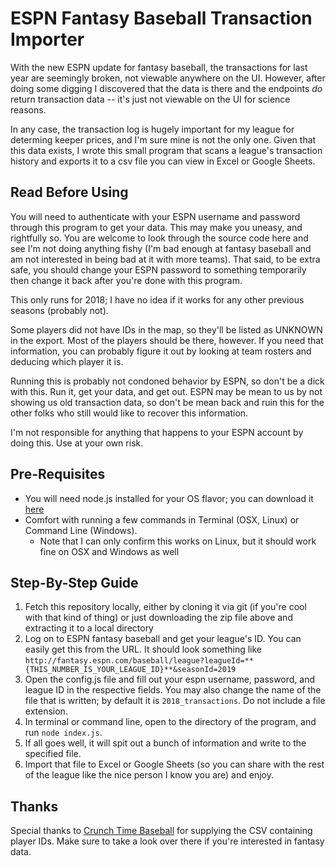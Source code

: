 # ESPN Fantasy Baseball Transaction Importer

With the new ESPN update for fantasy baseball, the transactions for last year are seemingly broken, not viewable anywhere on the UI. However, after doing some digging I discovered that the data is there and the endpoints _do_ return transaction data -- it's just not viewable on the UI for science reasons.

In any case, the transaction log is hugely important for my league for determing keeper prices, and I'm sure mine is not the only one. Given that this data exists, I wrote this small program that scans a league's transaction history and exports it to a csv file you can view in Excel or Google Sheets.

## Read Before Using
You will need to authenticate with your ESPN username and password through this program to get your data. This may make you uneasy, and rightfully so. You are welcome to look through the source code here and see I'm not doing anything fishy (I'm bad enough at fantasy baseball and am not interested in being bad at it with more teams). That said, to be extra safe, you should change your ESPN password to something temporarily then change it back after you're done with this program.

This only runs for 2018; I have no idea if it works for any other previous seasons (probably not).

Some players did not have IDs in the map, so they'll be listed as UNKNOWN in the export. Most of the players should be there, however. If you need that information, you can probably figure it out by looking at team rosters and deducing which player it is.

Running this is probably not condoned behavior by ESPN, so don't be a dick with this. Run it, get your data, and get out. ESPN may be mean to us by not showing us old transaction data, so don't be mean back and ruin this for the other folks who still would like to recover this information.

I'm not responsible for anything that happens to your ESPN account by doing this. Use at your own risk.

## Pre-Requisites

- You will need node.js installed for your OS flavor; you can download it [here](https://nodejs.org/)
- Comfort with running a few commands in Terminal (OSX, Linux) or Command Line (Windows). 
  - Note that I can only confirm this works on Linux, but it should work fine on OSX and Windows as well

## Step-By-Step Guide

1. Fetch this repository locally, either by cloning it via git (if you're cool with that kind of thing) or just downloading the zip file above and extracting it to a local directory
2. Log on to ESPN fantasy baseball and get your league's ID. You can easily get this from the URL. It should look something like `http://fantasy.espn.com/baseball/league?leagueId=**{THIS_NUMBER_IS_YOUR_LEAGUE_ID}**&seasonId=2019`
3. Open the config.js file and fill out your espn username, password, and league ID in the respective fields. You may also change the name of the file that is written; by default it is `2018_transactions`. Do not include a file extension.
4. In terminal or command line, open to the directory of the program, and run `node index.js`. 
5. If all goes well, it will spit out a bunch of information and write to the specified file. 
6. Import that file to Excel or Google Sheets (so you can share with the rest of the league like the nice person I know you are) and enjoy.

## Thanks

Special thanks to [Crunch Time Baseball](http://crunchtimebaseball.com/baseball_map.html) for supplying the CSV containing player IDs. Make sure to take a look over there if you're interested in fantasy data.
